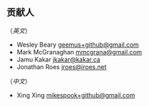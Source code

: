 ## 贡献人

（_英文_）

* Wesley Beary <geemus+github@gmail.com>
* Mark McGranaghan <mmcgrana@gmail.com>
* Jamu Kakar <jkakar@kakar.ca>
* Jonathan Roes <jroes@jroes.net>

（_中文_）

* Xing Xing <mikespook+github@gmail.com>
